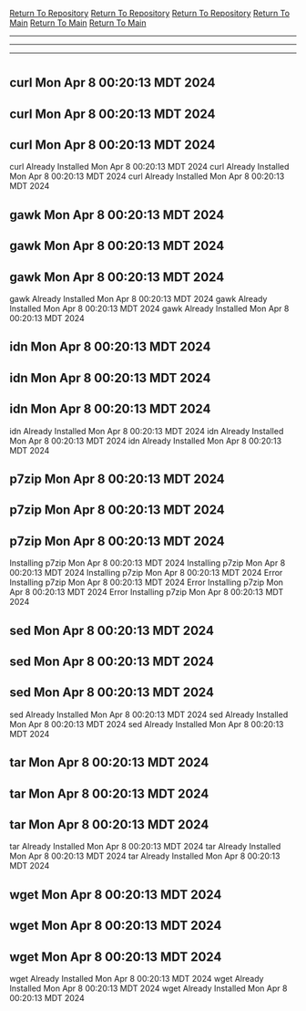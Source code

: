 [Return To Repository](https://github.com/DigitalWarrior/piholeparser/)
[Return To Repository](https://github.com/DigitalWarrior/piholeparser/)
[Return To Repository](https://github.com/DigitalWarrior/piholeparser/)
[Return To Main](https://github.com/DigitalWarrior/piholeparser/blob/master/RecentRunLogs/Mainlog.md)
[Return To Main](https://github.com/DigitalWarrior/piholeparser/blob/master/RecentRunLogs/Mainlog.md)
[Return To Main](https://github.com/DigitalWarrior/piholeparser/blob/master/RecentRunLogs/Mainlog.md)
____________________________________
____________________________________
____________________________________
# 
# 
# 
## curl Mon Apr  8 00:20:13 MDT 2024
## curl Mon Apr  8 00:20:13 MDT 2024
## curl Mon Apr  8 00:20:13 MDT 2024
curl Already Installed Mon Apr  8 00:20:13 MDT 2024
curl Already Installed Mon Apr  8 00:20:13 MDT 2024
curl Already Installed Mon Apr  8 00:20:13 MDT 2024
## gawk Mon Apr  8 00:20:13 MDT 2024
## gawk Mon Apr  8 00:20:13 MDT 2024
## gawk Mon Apr  8 00:20:13 MDT 2024
gawk Already Installed Mon Apr  8 00:20:13 MDT 2024
gawk Already Installed Mon Apr  8 00:20:13 MDT 2024
gawk Already Installed Mon Apr  8 00:20:13 MDT 2024
## idn Mon Apr  8 00:20:13 MDT 2024
## idn Mon Apr  8 00:20:13 MDT 2024
## idn Mon Apr  8 00:20:13 MDT 2024
idn Already Installed Mon Apr  8 00:20:13 MDT 2024
idn Already Installed Mon Apr  8 00:20:13 MDT 2024
idn Already Installed Mon Apr  8 00:20:13 MDT 2024
## p7zip Mon Apr  8 00:20:13 MDT 2024
## p7zip Mon Apr  8 00:20:13 MDT 2024
## p7zip Mon Apr  8 00:20:13 MDT 2024
Installing p7zip Mon Apr  8 00:20:13 MDT 2024
Installing p7zip Mon Apr  8 00:20:13 MDT 2024
Installing p7zip Mon Apr  8 00:20:13 MDT 2024
Error Installing p7zip Mon Apr  8 00:20:13 MDT 2024
Error Installing p7zip Mon Apr  8 00:20:13 MDT 2024
Error Installing p7zip Mon Apr  8 00:20:13 MDT 2024
## sed Mon Apr  8 00:20:13 MDT 2024
## sed Mon Apr  8 00:20:13 MDT 2024
## sed Mon Apr  8 00:20:13 MDT 2024
sed Already Installed Mon Apr  8 00:20:13 MDT 2024
sed Already Installed Mon Apr  8 00:20:13 MDT 2024
sed Already Installed Mon Apr  8 00:20:13 MDT 2024
## tar Mon Apr  8 00:20:13 MDT 2024
## tar Mon Apr  8 00:20:13 MDT 2024
## tar Mon Apr  8 00:20:13 MDT 2024
tar Already Installed Mon Apr  8 00:20:13 MDT 2024
tar Already Installed Mon Apr  8 00:20:13 MDT 2024
tar Already Installed Mon Apr  8 00:20:13 MDT 2024
## wget Mon Apr  8 00:20:13 MDT 2024
## wget Mon Apr  8 00:20:13 MDT 2024
## wget Mon Apr  8 00:20:13 MDT 2024
wget Already Installed Mon Apr  8 00:20:13 MDT 2024
wget Already Installed Mon Apr  8 00:20:13 MDT 2024
wget Already Installed Mon Apr  8 00:20:13 MDT 2024
